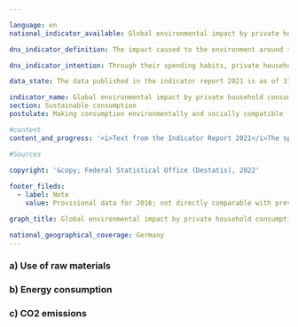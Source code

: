 ```yaml
---

language: en    
national_indicator_available: Global environmental impact by private household consumption    

dns_indicator_definition: The impact caused to the environment around the world by private household consumption is shown here by three indicators. They are domestic and foreign energy consumption, emissions of carbon dioxide (CO2) and the use of raw materials in connection with the production and use of all goods destined for the consumption of private households in Germany.    

dns_indicator_intention: Through their spending habits, private households are responsible for a significant proportion of an economy’s consumption of resources. That consumption occurs not only within the country in question but also indirectly includes the consumption which is involved in the production of imported goods. The indicator therefore provides information about the impact being done to the environment on a global scale as a result of private household consumption. Reducing energy consumption, for example, will conserve resources both domestically and abroad and prevent environmentally harmful carbon dioxide emissions. The intention of the German Government is to continuously cut the environmental impact that occurs in connection with private household consumption in all three areas.    

data_state: The data published in the indicator report 2021 is as of 31.12.2020. The data shown on the DNS-Online-Platform is updated regularly, so that more current data may be available online than published in the indicator report 2021.    

indicator_name: Global environmental impact by private household consumption    
section: Sustainable consumption    
postulate: Making consumption environmentally and socially compatible    

#content     
content_and_progress: '<i>Text from the Indicator Report 2021</i>The spending habits of private households affect the environment in various ways. This indicator reflects three of the factors behind this impact, namely energy, CO2 emissions and the use of raw materials. The relevant data are collected  in the environmental economic accounts of a range of governmental and non-governmental sources.<br>Resources may be consumed by households directly or indirectly. Direct consumption might be the use of gas for heating, fuel for transport or food to eat. Resources are also tied up or consumed at every stage of the process of manufacturing and transporting consumer goods both within Germany and abroad. All of that counts as indirect consumption by German private households when they buy and use those goods. Both types of consumption are included in the present indicator, the environmental impact represented in terms of energy, raw materials and CO2.<br>The use of raw materials, energy consumption and CO2 emissions are closely interconnected. To use coal, oil and gas – material resources – in power plants and boilers to produce electricity and heat is simultaneously to consume energy. As a rule, the burning of fuels also results in the emission of CO2.<br>However, the use of raw materials is not restricted to fuels. This is clear from the time series in the graph: while the data for energy consumption and emissions follow a fluctuating but generally downwards trend, the change in the use of raw materials is less marked. That factor is made up both of abiotic resources, which include other mineral resources like sand and salts as well as fuels, and of renewable resources like the products of farming and forestry. While the use of abiotic resources is steadily shrinking, there are greater fluctuations in the area of agricultural products. This resulted in a slight overall reduction of 3% between 2010 and 2016.<br>In contrast, energy consumption went down by 6% during the same period. Energy loss incurred during the generation of electricity and district heat for consumption by private households is counted as indirect consumption. Energy consumption can be split according to the different fields in which it occurs, namely home life, transport, food, other products and services. At around 3,402 petajoules in total, home life accounted for the largest proportion, 36% of private household consumption, in 2016.<br>A similar trend can be seen in CO2 emissions. The vast majority of emissions are generated indirectly, during the manufacturing process of consumer goods in Germany and abroad, rather than during the actual consumption of the goods. The total CO2 emissions caused by private household consumption in 2016 amounted to 667 million tonnes. The ratio of direct to indirect emissions was around 1:2. Between 2010 and 2016, direct CO2 emissions fell by 6%, while the emissions footprint of consumer goods fell by 1%. The last five years, on the other hand, show no reduction but a slight increase in emissions.<br>This indicator can be usefully cross-referenced with indicator 8.1 on raw material input productivity.'    

#Sources    
    
copyright: '&copy; Federal Statistical Office (Destatis), 2022'    

footer_fileds:
  - label: Note
    value: Provisional data for 2016; not directly comparable with previous years due to methodological changes. Data based on a special evaluation.    

graph_title: Global environmental impact by private household consumption    

national_geographical_coverage: Germany    
---
```



<div>
  <div class="my-header">
    <h3>a) Use of raw materials
      </a>
    </h3>
  </div>
  <div class="my-header-note">
  </div>
</div>
<div>
  <div class="my-header">
    <h3>b) Energy consumption
      </a>
    </h3>
  </div>
  <div class="my-header-note">
  </div>
</div>
<div>
  <div class="my-header">
    <h3>c) CO2 emissions
      </a>
    </h3>
  </div>
  <div class="my-header-note">
  </div>
</div>